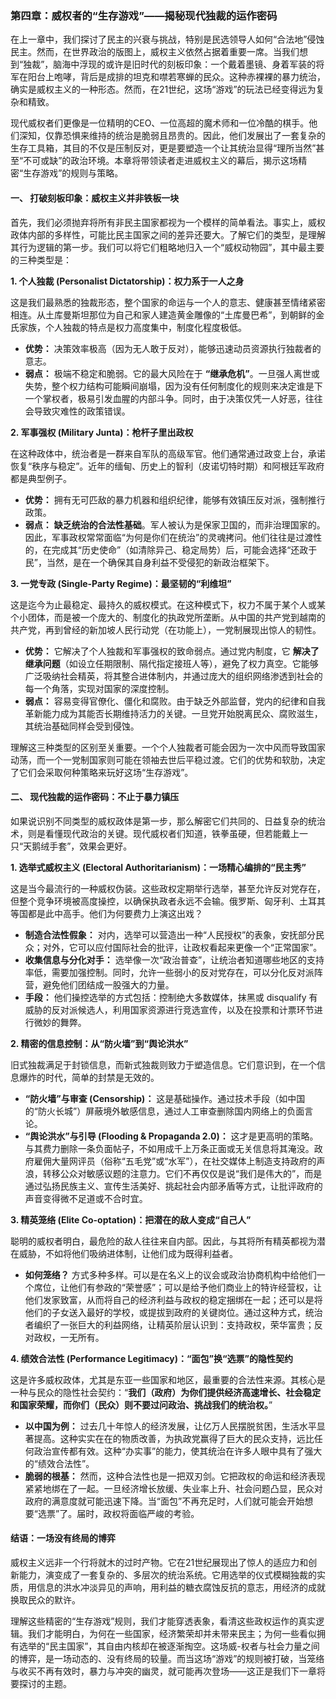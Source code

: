 ### **第四章：威权者的“生存游戏”——揭秘现代独裁的运作密码**

在上一章中，我们探讨了民主的兴衰与挑战，特别是民选领导人如何“合法地”侵蚀民主。然而，在世界政治的版图上，威权主义依然占据着重要一席。当我们想到“独裁”，脑海中浮现的或许是旧时代的刻板印象：一个戴着墨镜、身着军装的将军在阳台上咆哮，背后是成排的坦克和噤若寒蝉的民众。这种赤裸裸的暴力统治，确实是威权主义的一种形态。然而，在21世纪，这场“游戏”的玩法已经变得远为复杂和精致。

现代威权者们更像是一位精明的CEO、一位高超的魔术师和一位冷酷的棋手。他们深知，仅靠恐惧来维持的统治是脆弱且昂贵的。因此，他们发展出了一套复杂的生存工具箱，其目的不仅是压制反对，更是要塑造一个让其统治显得“理所当然”甚至“不可或缺”的政治环境。本章将带领读者走进威权主义的幕后，揭示这场精密“生存游戏”的规则与策略。

#### **一、 打破刻板印象：威权主义并非铁板一块**

首先，我们必须抛弃将所有非民主国家都视为一个模样的简单看法。事实上，威权政体内部的多样性，可能比民主国家之间的差异还要大。了解它们的类型，是理解其行为逻辑的第一步。我们可以将它们粗略地归入一个“威权动物园”，其中最主要的三种类型是：

**1. 个人独裁 (Personalist Dictatorship)：权力系于一人之身**

这是我们最熟悉的独裁形态，整个国家的命运与一个人的意志、健康甚至情绪紧密相连。从土库曼斯坦那位为自己和家人建造黄金雕像的“土库曼巴希”，到朝鲜的金氏家族，个人独裁的特点是权力高度集中，制度化程度极低。

*   **优势：** 决策效率极高（因为无人敢于反对），能够迅速动员资源执行独裁者的意志。
*   **弱点：** 极端不稳定和脆弱。它的最大风险在于 **“继承危机”**。一旦强人离世或失势，整个权力结构可能瞬间崩塌，因为没有任何制度化的规则来决定谁是下一个掌权者，极易引发血腥的内部斗争。同时，由于决策仅凭一人好恶，往往会导致灾难性的政策错误。

**2. 军事强权 (Military Junta)：枪杆子里出政权**

在这种政体中，统治者是一群来自军队的高级军官。他们通常通过政变上台，承诺恢复“秩序与稳定”。近年的缅甸、历史上的智利（皮诺切特时期）和阿根廷军政府都是典型例子。

*   **优势：** 拥有无可匹敌的暴力机器和组织纪律，能够有效镇压反对派，强制推行政策。
*   **弱点：** **缺乏统治的合法性基础**。军人被认为是保家卫国的，而非治理国家的。因此，军事政权常常面临“为何是你们在统治”的灵魂拷问。他们往往是过渡性的，在完成其“历史使命”（如清除异己、稳定局势）后，可能会选择“还政于民”，当然，是在一个确保其自身利益不受侵犯的新政治框架下。

**3. 一党专政 (Single-Party Regime)：最坚韧的“利维坦”**

这是迄今为止最稳定、最持久的威权模式。在这种模式下，权力不属于某个人或某个小团体，而是被一个庞大的、制度化的执政党所垄断。从中国的共产党到越南的共产党，再到曾经的新加坡人民行动党（在功能上），一党制展现出惊人的韧性。

*   **优势：** 它解决了个人独裁和军事强权的致命弱点。通过党内制度，它 **解决了继承问题**（如设立任期限制、隔代指定接班人等），避免了权力真空。它能够广泛吸纳社会精英，将其整合进体制内，并通过庞大的组织网络渗透到社会的每一个角落，实现对国家的深度控制。
*   **弱点：** 容易变得官僚化、僵化和腐败。由于缺乏外部监督，党内的纪律和自我革新能力成为其能否长期维持活力的关键。一旦党开始脱离民众、腐败滋生，其统治基础同样会受到侵蚀。

理解这三种类型的区别至关重要。一个个人独裁者可能会因为一次中风而导致国家动荡，而一个一党制国家则可能在领袖去世后平稳过渡。它们的优势和软肋，决定了它们会采取何种策略来玩好这场“生存游戏”。

#### **二、 现代独裁的运作密码：不止于暴力镇压**

如果说识别不同类型的威权政体是第一步，那么解密它们共同的、日益复杂的统治术，则是看懂现代政治的关键。现代威权者们知道，铁拳虽硬，但若能戴上一只“天鹅绒手套”，效果会更好。

**1. 选举式威权主义 (Electoral Authoritarianism)：一场精心编排的“民主秀”**

这是当今最流行的一种威权伪装。这些政权定期举行选举，甚至允许反对党存在，但整个竞争环境被高度操控，以确保执政者永远不会输。俄罗斯、匈牙利、土耳其等国都是此中高手。他们为何要费力上演这出戏？

*   **制造合法性假象：** 对内，选举可以营造出一种“人民授权”的表象，安抚部分民众；对外，它可以应付国际社会的批评，让政权看起来更像一个“正常国家”。
*   **收集信息与分化对手：** 选举像一次“政治普查”，让统治者知道哪些地区的支持率低，需要加强控制。同时，允许一些弱小的反对党存在，可以分化反对派阵营，避免他们团结成一股强大的力量。
*   **手段：** 他们操控选举的方式包括：控制绝大多数媒体，抹黑或 disqualify 有威胁的反对派候选人，利用国家资源进行竞选宣传，以及在投票和计票环节进行微妙的舞弊。

**2. 精密的信息控制：从“防火墙”到“舆论洪水”**

旧式独裁满足于封锁信息，而新式独裁则致力于塑造信息。它们意识到，在一个信息爆炸的时代，简单的封禁是无效的。

*   **“防火墙”与审查 (Censorship)：** 这是基础操作。通过技术手段（如中国的“防火长城”）屏蔽境外敏感信息，通过人工审查删除国内网络上的负面言论。
*   **“舆论洪水”与引导 (Flooding & Propaganda 2.0)：** 这才是更高明的策略。与其费力删除一条负面帖子，不如用成千上万条正面或无关信息将其淹没。政府雇佣大量网评员（俗称“五毛党”或“水军”），在社交媒体上制造支持政府的声浪，转移公众对敏感议题的注意力。它们不再仅仅是说“我们是伟大的”，而是通过弘扬民族主义、宣传生活美好、挑起社会内部矛盾等方式，让批评政府的声音变得微不足道或不合时宜。

**3. 精英笼络 (Elite Co-optation)：把潜在的敌人变成“自己人”**

聪明的威权者明白，最危险的敌人往往来自内部。因此，与其将所有精英都视为潜在威胁，不如将他们吸纳进体制，让他们成为既得利益者。

*   **如何笼络？** 方式多种多样。可以是在名义上的议会或政治协商机构中给他们一个席位，让他们有参政的“荣誉感”；可以是给予他们商业上的特许经营权，让他们发家致富，从而将自己的经济利益与政权的稳定捆绑在一起；还可以是将他们的子女送入最好的学校，或提拔到政府的关键岗位。通过这种方式，统治者编织了一张巨大的利益网络，让精英阶层认识到：支持政权，荣华富贵；反对政权，一无所有。

**4. 绩效合法性 (Performance Legitimacy)：“面包”换“选票”的隐性契约**

这是许多威权政体，尤其是东亚一些国家和地区，最重要的合法性来源。其核心是一种与民众的隐性社会契约：“**我们（政府）为你们提供经济高速增长、社会稳定和国家荣耀，而你们（民众）则不要过问政治、挑战我们的统治权。**”

*   **以中国为例：** 过去几十年惊人的经济发展，让亿万人民摆脱贫困，生活水平显著提高。这种实实在在的物质改善，为执政党赢得了巨大的民众支持，远比任何政治宣传都有效。这种“办实事”的能力，使其统治在许多人眼中具有了强大的“绩效合法性”。
*   **脆弱的根基：** 然而，这种合法性也是一把双刃剑。它把政权的命运和经济表现紧紧地绑在了一起。一旦经济增长放缓、失业率上升、社会问题凸显，民众对政府的满意度就可能迅速下降。当“面包”不再充足时，人们就可能会开始想要“选票”了。届时，政权将面临严峻的考验。

#### **结语：一场没有终局的博弈**

威权主义远非一个行将就木的过时产物。它在21世纪展现出了惊人的适应力和创新能力，演变成了一套复杂的、多层次的统治系统。它用选举的仪式模糊独裁的实质，用信息的洪水冲淡异见的声响，用利益的糖衣腐蚀反抗的意志，用经济的成就换取民众的默许。

理解这些精密的“生存游戏”规则，我们才能穿透表象，看清这些政权运作的真实逻辑。我们才能明白，为何在一些国家，经济繁荣却并未带来民主；为何一些看似拥有选举的“民主国家”，其自由内核却在被逐渐掏空。这场威-权者与社会力量之间的博弈，是一场动态的、没有终局的较量。而当这场“游戏”的规则被打破，当笼络与收买不再有效时，暴力与冲突的幽灵，就可能再次登场——这正是我们下一章将要探讨的主题。